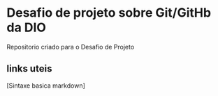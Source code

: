# Desafio  de projeto sobre  Git/GitHb da DIO
Repositorio criado para o Desafio de Projeto

## links uteis
[Sintaxe basica markdown] 
